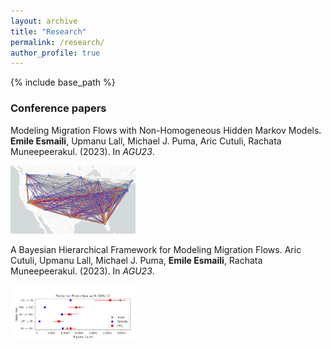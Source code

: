 ```yaml
---
layout: archive
title: "Research"
permalink: /research/
author_profile: true
---
```


{% include base_path %}

### Conference papers
Modeling Migration Flows with Non-Homogeneous Hidden Markov Models. **Emile Esmaili**, Upmanu Lall, Michael J. Puma, Aric Cutuli, Rachata Muneepeerakul. (2023). In *AGU23*.

<img src="/files/research/flowsmap.PNG" alt="emilepaper" width="200"/>

A Bayesian Hierarchical Framework for Modeling Migration Flows. Aric Cutuli, Upmanu Lall, Michael J. Puma, **Emile Esmaili**, Rachata Muneepeerakul. (2023). In *AGU23*.

<img src="/files/research/aric_paper.PNG" alt="aricpaper" width="200"/>

